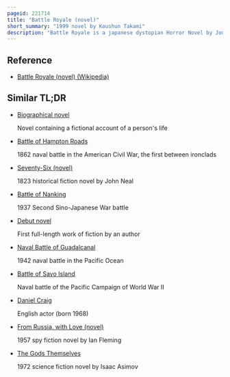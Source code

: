 ```yaml
---
pageid: 221714
title: "Battle Royale (novel)"
short_summary: "1999 novel by Koushun Takami"
description: "Battle Royale is a japanese dystopian Horror Novel by Journalist Koushun Takami. Battle Royale is Takami's first Novel and was originally completed in 1996 but did not be released until 1999. The Story Tells of junior high School Students who are forced to fight each other to the Death in a fictional Fascist totalitarian japanese Government known as the Republic of greater East Asia."
---
```


## Reference

- [Battle Royale (novel) (Wikipedia)](https://en.wikipedia.org/?curid=221714)

## Similar TL;DR

- [Biographical novel](/tldr/en/biographical-novel)

  Novel containing a fictional account of a person's life

- [Battle of Hampton Roads](/tldr/en/battle-of-hampton-roads)

  1862 naval battle in the American Civil War, the first between ironclads

- [Seventy-Six (novel)](/tldr/en/seventy-six-novel)

  1823 historical fiction novel by John Neal

- [Battle of Nanking](/tldr/en/battle-of-nanking)

  1937 Second Sino-Japanese War battle

- [Debut novel](/tldr/en/debut-novel)

  First full-length work of fiction by an author

- [Naval Battle of Guadalcanal](/tldr/en/naval-battle-of-guadalcanal)

  1942 naval battle in the Pacific Ocean

- [Battle of Savo Island](/tldr/en/battle-of-savo-island)

  Naval battle of the Pacific Campaign of World War II

- [Daniel Craig](/tldr/en/daniel-craig)

  English actor (born 1968)

- [From Russia, with Love (novel)](/tldr/en/from-russia-with-love-novel)

  1957 spy fiction novel by Ian Fleming

- [The Gods Themselves](/tldr/en/the-gods-themselves)

  1972 science fiction novel by Isaac Asimov
